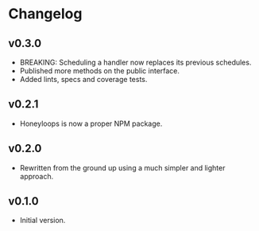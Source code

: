 Changelog
=========

v0.3.0
------
- BREAKING: Scheduling a handler now replaces its previous schedules.
- Published more methods on the public interface.
- Added lints, specs and coverage tests.

v0.2.1
------
- Honeyloops is now a proper NPM package.

v0.2.0
------
- Rewritten from the ground up using a much simpler and lighter approach.

v0.1.0
------
- Initial version.
